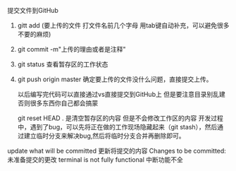 
提交文件到GitHub
1. gitt add (要上传的文件 打文件名前几个字母 用tab键自动补充，可以避免很多不要的麻烦)
2.  git commit -m"上传的理由或者是注释"
3. git status 查看暂存区的工作状态 
4. git push origin master  确定要上传的文件没什么问题，直接提交上传。


    以后编写完代码可以直接通过vs直接提交到GitHub上 但是要注意目录别乱建否则很多东西你自己都会搞蒙

    git reset HEAD . 是清空暂存区的内容 但是不会修改工作区的内容
    开发过程中，遇到了bug，可以先将正在做的工作现场隐藏起来（git stash），然后通过建立临时分支来解决bug,然后将临时分支合并再删除即可。

update what will be committed  更新将提交的内容
Changes to be committed:        未准备提交的更改
terminal is not fully functional 中断功能不全

